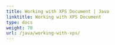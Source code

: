 ```yaml
---
title: Working with XPS Document | Java
linktitle: Working with XPS Document
type: docs
weight: 70
url: /java/working-with-xps/
---
```


